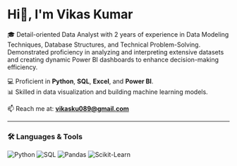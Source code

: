 # Hi👋, I'm Vikas Kumar

🎓 Detail-oriented Data Analyst with 2 years of experience in Data Modeling Techniques, Database Structures, and
Technical Problem-Solving. Demonstrated proficiency in analyzing and interpreting extensive datasets and
creating dynamic Power BI dashboards to enhance decision-making efficiency.

💻 Proficient in **Python**, **SQL**, **Excel**, and **Power BI**.  
📊 Skilled in data visualization and building machine learning models.

📫 Reach me at: **vikasku089@gmail.com**  

---

### 🛠️ Languages & Tools
![Python](https://img.shields.io/badge/Python-blue?logo=python&logoColor=white)
![SQL](https://img.shields.io/badge/SQL-lightgrey?logo=mysql)
![Pandas](https://img.shields.io/badge/Pandas-black?logo=pandas)
![Scikit-Learn](https://img.shields.io/badge/Scikit--Learn-orange?logo=scikit-learn)

